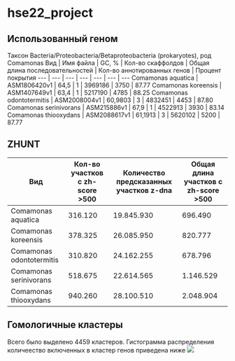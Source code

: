 # hse22_project
## Использованный геном
Таксон Bacteria/Proteobacteria/Betaproteobacteria (prokaryotes), род Comamonas
Вид | Имя файла | GC, % | Кол-во скаффолдов | Общая длина последовательностей | Кол-во аннотированных генов | Процент покрытия
--- | --- | --- | --- | --- | --- | ---
Comamonas aquatica | ASM1806420v1 | 64,5 | 1 | 3969186 | 3750 | 87.77
Comamonas koreensis | ASM1407649v1 | 63,4 | 1 | 5217190 | 4785 | 88.25
Comamonas odontotermitis | ASM2008004v1 | 60,9803 | 3 | 4832451 | 4453 | 87.80
Comamonas serinivorans | ASM215886v1 | 67,9 | 1 | 4522913 | 3930 | 83.14
Comamonas thiooxydans | ASM2088617v1 | 61,1913 | 3 | 5620102 | 5200 | 87.77

## ZHUNT
Вид | Кол-во участков с zh-score >500 | Количество предсказанных участков z-dna | Общая длина участков с zh-score >500
--- | --- | --- | ---
Comamonas aquatica | 316.120 | 19.845.930 | 696.490
Comamonas koreensis | 378.325 | 26.085.950 | 820.777
Comamonas odontotermitis | 310.820 | 24.162.255 | 678.796
Comamonas serinivorans | 518.675 | 22.614.565 | 1.146.529
Comamonas thiooxydans | 940.260 | 28.100.510 | 2.048.904

## Гомологичные кластеры
Всего было выделено 4459 кластеров. Гистограмма распределения количеество включенных в кластер генов приведена ниже
![](https://user-images.githubusercontent.com/59825228/173247457-0faeb2ed-99d1-4d99-85dc-25804e67f814.png)

